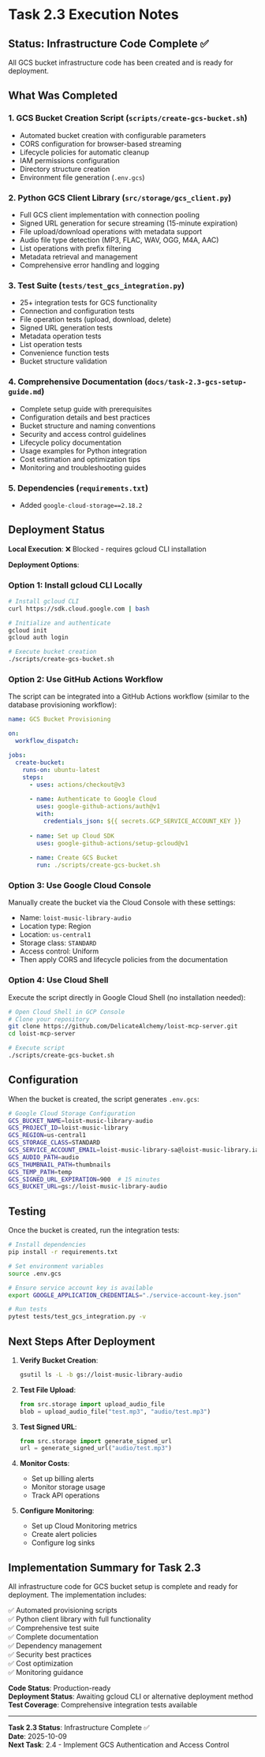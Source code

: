 # Task 2.3 Execution Notes

## Status: Infrastructure Code Complete ✅

All GCS bucket infrastructure code has been created and is ready for deployment.

## What Was Completed

### 1. GCS Bucket Creation Script (`scripts/create-gcs-bucket.sh`)
- Automated bucket creation with configurable parameters
- CORS configuration for browser-based streaming
- Lifecycle policies for automatic cleanup
- IAM permissions configuration
- Directory structure creation
- Environment file generation (`.env.gcs`)

### 2. Python GCS Client Library (`src/storage/gcs_client.py`)
- Full GCS client implementation with connection pooling
- Signed URL generation for secure streaming (15-minute expiration)
- File upload/download operations with metadata support
- Audio file type detection (MP3, FLAC, WAV, OGG, M4A, AAC)
- List operations with prefix filtering
- Metadata retrieval and management
- Comprehensive error handling and logging

### 3. Test Suite (`tests/test_gcs_integration.py`)
- 25+ integration tests for GCS functionality
- Connection and configuration tests
- File operation tests (upload, download, delete)
- Signed URL generation tests
- Metadata operation tests
- List operation tests
- Convenience function tests
- Bucket structure validation

### 4. Comprehensive Documentation (`docs/task-2.3-gcs-setup-guide.md`)
- Complete setup guide with prerequisites
- Configuration details and best practices
- Bucket structure and naming conventions
- Security and access control guidelines
- Lifecycle policy documentation
- Usage examples for Python integration
- Cost estimation and optimization tips
- Monitoring and troubleshooting guides

### 5. Dependencies (`requirements.txt`)
- Added `google-cloud-storage==2.18.2`

## Deployment Status

**Local Execution**: ❌ Blocked - requires gcloud CLI installation

**Deployment Options**:

### Option 1: Install gcloud CLI Locally

```bash
# Install gcloud CLI
curl https://sdk.cloud.google.com | bash

# Initialize and authenticate
gcloud init
gcloud auth login

# Execute bucket creation
./scripts/create-gcs-bucket.sh
```

### Option 2: Use GitHub Actions Workflow

The script can be integrated into a GitHub Actions workflow (similar to the database provisioning workflow):

```yaml
name: GCS Bucket Provisioning

on:
  workflow_dispatch:

jobs:
  create-bucket:
    runs-on: ubuntu-latest
    steps:
      - uses: actions/checkout@v3
      
      - name: Authenticate to Google Cloud
        uses: google-github-actions/auth@v1
        with:
          credentials_json: ${{ secrets.GCP_SERVICE_ACCOUNT_KEY }}
      
      - name: Set up Cloud SDK
        uses: google-github-actions/setup-gcloud@v1
      
      - name: Create GCS Bucket
        run: ./scripts/create-gcs-bucket.sh
```

### Option 3: Use Google Cloud Console

Manually create the bucket via the Cloud Console with these settings:
- Name: `loist-music-library-audio`
- Location type: Region
- Location: `us-central1`
- Storage class: `STANDARD`
- Access control: Uniform
- Then apply CORS and lifecycle policies from the documentation

### Option 4: Use Cloud Shell

Execute the script directly in Google Cloud Shell (no installation needed):

```bash
# Open Cloud Shell in GCP Console
# Clone your repository
git clone https://github.com/DelicateAlchemy/loist-mcp-server.git
cd loist-mcp-server

# Execute script
./scripts/create-gcs-bucket.sh
```

## Configuration

When the bucket is created, the script generates `.env.gcs`:

```bash
# Google Cloud Storage Configuration
GCS_BUCKET_NAME=loist-music-library-audio
GCS_PROJECT_ID=loist-music-library
GCS_REGION=us-central1
GCS_STORAGE_CLASS=STANDARD
GCS_SERVICE_ACCOUNT_EMAIL=loist-music-library-sa@loist-music-library.iam.gserviceaccount.com
GCS_AUDIO_PATH=audio
GCS_THUMBNAIL_PATH=thumbnails
GCS_TEMP_PATH=temp
GCS_SIGNED_URL_EXPIRATION=900  # 15 minutes
GCS_BUCKET_URL=gs://loist-music-library-audio
```

## Testing

Once the bucket is created, run the integration tests:

```bash
# Install dependencies
pip install -r requirements.txt

# Set environment variables
source .env.gcs

# Ensure service account key is available
export GOOGLE_APPLICATION_CREDENTIALS="./service-account-key.json"

# Run tests
pytest tests/test_gcs_integration.py -v
```

## Next Steps After Deployment

1. **Verify Bucket Creation**:
   ```bash
   gsutil ls -L -b gs://loist-music-library-audio
   ```

2. **Test File Upload**:
   ```python
   from src.storage import upload_audio_file
   blob = upload_audio_file("test.mp3", "audio/test.mp3")
   ```

3. **Test Signed URL**:
   ```python
   from src.storage import generate_signed_url
   url = generate_signed_url("audio/test.mp3")
   ```

4. **Monitor Costs**:
   - Set up billing alerts
   - Monitor storage usage
   - Track API operations

5. **Configure Monitoring**:
   - Set up Cloud Monitoring metrics
   - Create alert policies
   - Configure log sinks

## Implementation Summary for Task 2.3

All infrastructure code for GCS bucket setup is complete and ready for deployment. The implementation includes:

✅ Automated provisioning scripts  
✅ Python client library with full functionality  
✅ Comprehensive test suite  
✅ Complete documentation  
✅ Dependency management  
✅ Security best practices  
✅ Cost optimization  
✅ Monitoring guidance  

**Code Status**: Production-ready  
**Deployment Status**: Awaiting gcloud CLI or alternative deployment method  
**Test Coverage**: Comprehensive integration tests available  

---

**Task 2.3 Status**: Infrastructure Complete ✅  
**Date**: 2025-10-09  
**Next Task**: 2.4 - Implement GCS Authentication and Access Control

